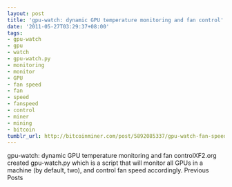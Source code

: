 ```yaml
---
layout: post
title: 'gpu-watch: dynamic GPU temperature monitoring and fan control'
date: '2011-05-27T03:29:37+08:00'
tags:
- gpu-watch
- gpu
- watch
- gpu-watch.py
- monitoring
- monitor
- GPU
- fan speed
- fan
- speed
- fanspeed
- control
- miner
- mining
- bitcoin
tumblr_url: http://bitcoinminer.com/post/5892085337/gpu-watch-fan-speed-script
---
```

gpu-watch: dynamic GPU temperature monitoring and fan controlXF2.org created gpu-watch.py which is a script that will monitor all GPUs in a machine (by default, two), and control fan speed accordingly.
Previous Posts
